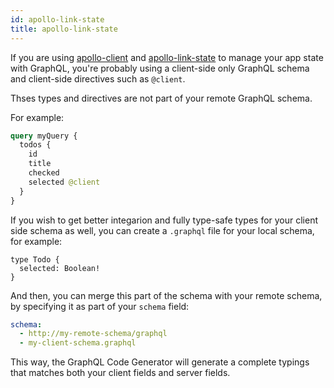 ```yaml
---
id: apollo-link-state
title: apollo-link-state
---
```


If you are using [apollo-client](https://www.apollographql.com/docs/react/) and [apollo-link-state](https://www.apollographql.com/docs/link/links/state.html) to manage your app state with GraphQL, you're probably using a client-side only GraphQL schema and client-side directives such as `@client`.

Thses types and directives are not part of your remote GraphQL schema.

For example:

```graphql
query myQuery {
  todos {
    id
    title
    checked
    selected @client
  }
}
```

If you wish to get better integarion and fully type-safe types for your client side schema as well, you can create a `.graphql` file for your local schema, for example:

```
type Todo {
  selected: Boolean!
}
```

And then, you can merge this part of the schema with your remote schema, by specifying it as part of your `schema` field:

```yml
schema:
  - http://my-remote-schema/graphql
  - my-client-schema.graphql
```

This way, the GraphQL Code Generator will generate a complete typings that matches both your client fields and server fields.
